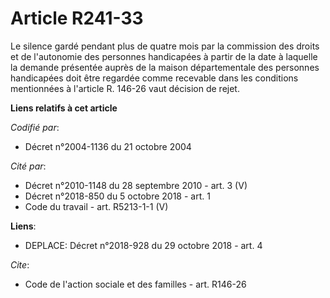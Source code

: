 # Article R241-33

Le silence gardé pendant plus de quatre mois par la commission des droits et de l'autonomie des personnes handicapées à
partir de la date à laquelle la demande présentée auprès de la maison départementale des personnes handicapées doit être
regardée comme recevable dans les conditions mentionnées à l'article R. 146-26 vaut décision de rejet.

**Liens relatifs à cet article**

_Codifié par_:

  - Décret n°2004-1136 du 21 octobre 2004

_Cité par_:

  - Décret n°2010-1148 du 28 septembre 2010 - art. 3 (V)
  - Décret n°2018-850 du 5 octobre 2018 - art. 1
  - Code du travail - art. R5213-1-1 (V)

**Liens**:

  - DEPLACE: Décret n°2018-928 du 29 octobre 2018 - art. 4

_Cite_:

  - Code de l'action sociale et des familles - art. R146-26
